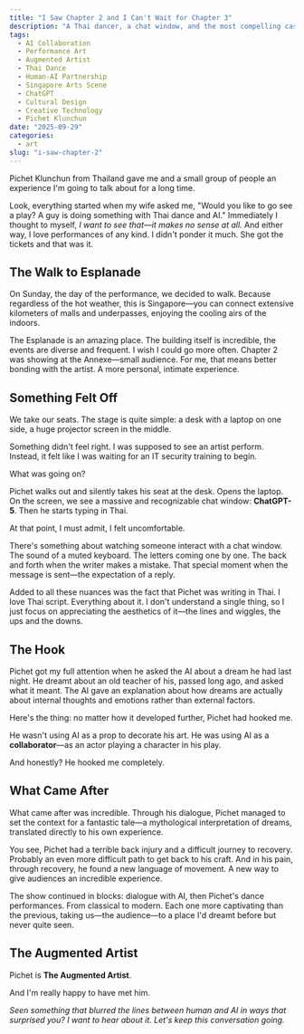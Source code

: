 ```yaml
---
title: "I Saw Chapter 2 and I Can't Wait for Chapter 3"
description: "A Thai dancer, a chat window, and the most compelling case for human-AI collaboration I've seen on stage. This is what augmentation looks like when it's done right."
tags:
  - AI Collaboration
  - Performance Art
  - Augmented Artist
  - Thai Dance
  - Human-AI Partnership
  - Singapore Arts Scene
  - ChatGPT
  - Cultural Design
  - Creative Technology
  - Pichet Klunchun
date: "2025-09-29"
categories:
  - art
slug: "i-saw-chapter-2"
---
```


Pichet Klunchun from Thailand gave me and a small group of people an experience I'm going to talk about for a long time.

Look, everything started when my wife asked me, "Would you like to go see a play? A guy is doing something with Thai dance and AI." Immediately I thought to myself, *I want to see that—it makes no sense at all.* And either way, I love performances of any kind. I didn't ponder it much. She got the tickets and that was it.

## The Walk to Esplanade

On Sunday, the day of the performance, we decided to walk. Because regardless of the hot weather, this is Singapore—you can connect extensive kilometers of malls and underpasses, enjoying the cooling airs of the indoors.

The Esplanade is an amazing place. The building itself is incredible, the events are diverse and frequent. I wish I could go more often. Chapter 2 was showing at the Annexe—small audience. For me, that means better bonding with the artist. A more personal, intimate experience.

## Something Felt Off

We take our seats. The stage is quite simple: a desk with a laptop on one side, a huge projector screen in the middle.

Something didn't feel right. I was supposed to see an artist perform. Instead, it felt like I was waiting for an IT security training to begin.

What was going on?

Pichet walks out and silently takes his seat at the desk. Opens the laptop. On the screen, we see a massive and recognizable chat window: **ChatGPT-5**. Then he starts typing in Thai.

At that point, I must admit, I felt uncomfortable.

There's something about watching someone interact with a chat window. The sound of a muted keyboard. The letters coming one by one. The back and forth when the writer makes a mistake. That special moment when the message is sent—the expectation of a reply.

Added to all these nuances was the fact that Pichet was writing in Thai. I love Thai script. Everything about it. I don't understand a single thing, so I just focus on appreciating the aesthetics of it—the lines and wiggles, the ups and the downs.

## The Hook

Pichet got my full attention when he asked the AI about a dream he had last night. He dreamt about an old teacher of his, passed long ago, and asked what it meant. The AI gave an explanation about how dreams are actually about internal thoughts and emotions rather than external factors.

Here's the thing: no matter how it developed further, Pichet had hooked me.

He wasn't using AI as a prop to decorate his art. He was using AI as a **collaborator**—as an actor playing a character in his play.

And honestly? He hooked me completely.

## What Came After

What came after was incredible. Through his dialogue, Pichet managed to set the context for a fantastic tale—a mythological interpretation of dreams, translated directly to his own experience.

You see, Pichet had a terrible back injury and a difficult journey to recovery. Probably an even more difficult path to get back to his craft. And in his pain, through recovery, he found a new language of movement. A new way to give audiences an incredible experience.

The show continued in blocks: dialogue with AI, then Pichet's dance performances. From classical to modern. Each one more captivating than the previous, taking us—the audience—to a place I'd dreamt before but never quite seen.

## The Augmented Artist

Pichet is **The Augmented Artist**.

And I'm really happy to have met him.

*Seen something that blurred the lines between human and AI in ways that surprised you? I want to hear about it. Let's keep this conversation going.*